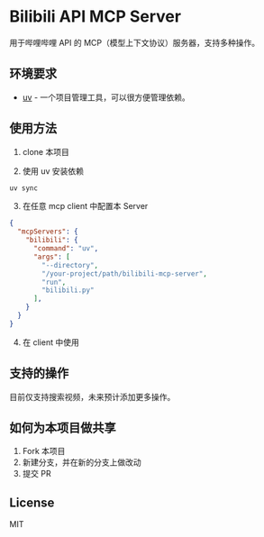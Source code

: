 # Bilibili API MCP Server

用于哔哩哔哩 API 的 MCP（模型上下文协议）服务器，支持多种操作。

## 环境要求

- [uv](https://docs.astral.sh/uv/) - 一个项目管理工具，可以很方便管理依赖。

## 使用方法

1. clone 本项目

2. 使用 uv 安装依赖

```bash
uv sync
```

3. 在任意 mcp client 中配置本 Server

```json
{
  "mcpServers": {
    "bilibili": {
      "command": "uv",
      "args": [
        "--directory",
        "/your-project/path/bilibili-mcp-server",
        "run",
        "bilibili.py"
      ],
    }
  }
}
```

4. 在 client 中使用

## 支持的操作

目前仅支持搜索视频，未来预计添加更多操作。

## 如何为本项目做共享

1. Fork 本项目
2. 新建分支，并在新的分支上做改动
3. 提交 PR

## License

MIT
